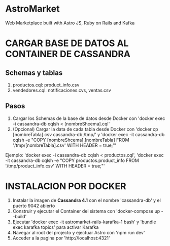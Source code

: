 # AstroMarket
Web Marketplace built with Astro JS, Ruby on Rails and Kafka

# CARGAR BASE DE DATOS AL CONTAINER DE CASSANDRA
## Schemas y tablas 
1. productos.cql: product_info.csv
2. vendedores.cql: notificaciones.cvs, ventas.csv

## Pasos
1. Cargar los Schemas de la base de datos desde Docker con 'docker exec -i cassandra-db cqlsh < [nombreShcema].cql'
2. (Opcional) Cargar la data de cada tabla desde Docker con 'docker cp [nombreTabla].csv cassandra-db:/tmp/' y 'docker exec -it cassandra-db cqlsh -e "COPY [nombreShcema].[nombreTabla] FROM '/tmp/[nombreTabla].csv' WITH HEADER = true;"'

Ejemplo: 'docker exec -i cassandra-db cqlsh < productos.cql', 'docker exec -it cassandra-db cqlsh -e "COPY productos.product_info FROM '/tmp/product_info.csv' WITH HEADER = true;"'

# INSTALACION POR DOCKER
1. Instalar la imagen de __Cassandra 4.1__ con el nombre 'cassandra-db' y el puerto 9042 abierto
2. Construir y ejecutar el Container del sistema con 'docker-compose up --build'
3. Ejecutar 'docker exec -it astromarket-rails-karafka-1 bash' y 'bundle exec karafka topics' para activar Karafka
4. Navegar al root del projecto y ejectuar Astro con 'npm run dev'
5. Acceder a la pagina por 'http://localhost:4321'
